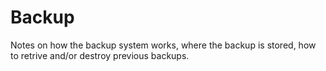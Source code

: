 # Backup

Notes on how the backup system works, where the backup is stored, how to retrive and/or destroy previous backups. 
